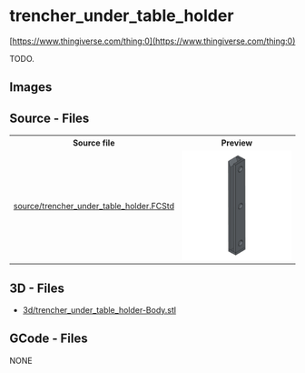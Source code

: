 # trencher_under_table_holder

[https://www.thingiverse.com/thing:0](https://www.thingiverse.com/thing:0)



TODO.

## Images

## Source - Files

<table>
  <tr>
    <th>Source file</th>
    <th>Preview</th>
  </tr>
  <tr>
    <td>
        <a href="source/trencher_under_table_holder.FCStd">source/trencher_under_table_holder.FCStd</a>
    </td>
    <td>
        <img src="img/previews/trencher_under_table_holder.png" alt="img/previews/trencher_under_table_holder.png" width="200"/>
    </td>
  </tr>
</table>

## 3D - Files
* [3d/trencher_under_table_holder-Body.stl](3d/trencher_under_table_holder-Body.stl)

## GCode - Files
NONE